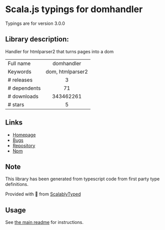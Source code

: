 
# Scala.js typings for domhandler

Typings are for version 3.0.0

## Library description:
Handler for htmlparser2 that turns pages into a dom

|                    |                 |
| ------------------ | :-------------: |
| Full name          | domhandler |
| Keywords           | dom, htmlparser2 |
| # releases         | 3 |
| # dependents       | 71 |
| # downloads        | 343462261 |
| # stars            | 5 |

## Links
- [Homepage](https://github.com/fb55/DomHandler#readme)
- [Bugs](https://github.com/fb55/DomHandler/issues)
- [Repository](https://github.com/fb55/DomHandler)
- [Npm](https://www.npmjs.com/package/domhandler)
    


## Note
This library has been generated from typescript code from first party type definitions.

Provided with :purple_heart: from [ScalablyTyped](https://github.com/oyvindberg/ScalablyTyped)

## Usage
See [the main readme](../../readme.md) for instructions.



